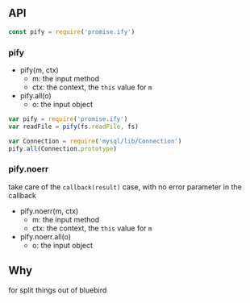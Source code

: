 ## API

```js
const pify = require('promise.ify')
```

### pify

- pify(m, ctx)
  - m: the input method
  - ctx: the context, the `this` value for `m`
- pify.all(o)
  - o: the input object

```js
var pify = require('promise.ify')
var readFile = pify(fs.readFile, fs)

var Connection = require('mysql/lib/Connection')
pify.all(Connection.prototype)
```

### pify.noerr

take care of the `callback(result)` case, with no error parameter in the callback

- pify.noerr(m, ctx)
  - m: the input method
  - ctx: the context, the `this` value for `m`
- pify.noerr.all(o)
  - o: the input object

## Why

for split things out of bluebird
